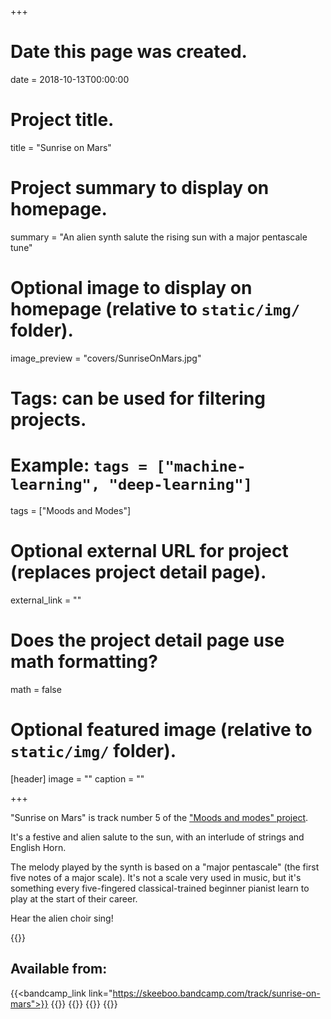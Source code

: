 +++
# Date this page was created.
date = 2018-10-13T00:00:00

# Project title.
title = "Sunrise on Mars"

# Project summary to display on homepage.
summary = "An alien synth salute the rising sun with a major pentascale tune"

# Optional image to display on homepage (relative to `static/img/` folder).
image_preview = "covers/SunriseOnMars.jpg"

# Tags: can be used for filtering projects.
# Example: `tags = ["machine-learning", "deep-learning"]`
tags = ["Moods and Modes"]

# Optional external URL for project (replaces project detail page).
external_link = ""

# Does the project detail page use math formatting?
math = false

# Optional featured image (relative to `static/img/` folder).
[header]
image = ""
caption = ""

+++

"Sunrise on Mars" is track number 5 of the ["Moods and modes" project](/music). 

It's a festive and alien salute to the sun, with an interlude of strings and English Horn.

The melody played by the synth is based on a "major pentascale" (the first five notes of a major scale). It's not a scale very used in music, but it's something every five-fingered classical-trained beginner pianist learn to play at the start of their career.  

Hear the alien choir sing!



{{<bandcamp title="Sunrise On Mars" track="3616695239" link="https://skeeboo.bandcamp.com/track/sunrise-on-mars">}}

## Available from:

{{<bandcamp_link link="https://skeeboo.bandcamp.com/track/sunrise-on-mars">}}
{{<itunes link="https://itunes.apple.com/us/album/sunrise-on-mars-single/1438969932?app=itunes&ign-mpt=uo%3D4">}}
{{<amazon link="https://www.amazon.com/gp/product/B07JDGSBPL/">}}
{{<spotify link="https://open.spotify.com/track/1vYbVFGjdrMNsbsGXTXoo1">}}
{{<napster link="https://us.napster.com/artist/skeeboo/album/sunrise-on-mars">}}


